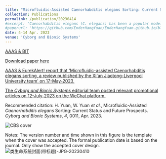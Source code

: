 ```yaml
---
title: "Microfluidic-Assisted Caenorhabditis elegans Sorting: Current Status and Future Prospects (Cover Paper)"
collection: Publications
permalink: /publication/20230414
#excerpt: 'Caenorhabditis elegans (C. elegans) has been a popular model organism for several decades since its first discovery of the huge research potential for modeling human diseases and genetics. Sorting is an important means of providing stage- or age-synchronized worm populations for many worm-based bioassays. However, conventional manual techniques for C. elegans sorting are tedious and inefficient, and commercial complex object parametric analyzer and sorter (COPAS) is too expensive and bulky for most laboratories. Recently, the development of lab-on-a-chip (microfluidics) technology has greatly facilitated C. elegans studies where large numbers of synchronized worm populations are required and advances of new designs, mechanisms, and automation algorithms. Most previous reviews have focused on the development of microfluidic devices but lacked the summaries and discussions of the biological research demands of C. elegans, and are hard to read for worm researchers. We aim to comprehensively review the up-to-date microfluidic-assisted C. elegans sorting developments from several angles to suit the different background researchers, i.e., biologists and engineers. First, we highlighted the microfluidic C. elegans sorting devices' advantages and limitations compared to the conventional commercialized worm sorting tools. Second, to benefit the engineers, we reviewed the current devices from the perspectives of active or passive sorting, sorting strategies, target populations, and sorting criteria. Third, to benefit the biologists, we reviewed the contributions of sorting to biological research. We expect, by providing this comprehensive review, that each researcher from this multidisciplinary community can effectively find the needed information and, in turn, facilitate future research.'
#paperurl: 'https://github.com/EnderHangYuan/EnderHangYuan.github.io/blob/master/_publications/2023-4-14-Microfluidic-Assisted%20Caenorhabdits%20elegans%20Sorting%20Current%20Status%20and%20Future%20Prospects.pdf'
date: 4-14 Apr. 2023
venue: 'Cyborg and Bionic Systems'
---
```


[AAAS & BIT](https://spj.science.org/doi/10.34133/cbsystems.0011)

[Download paper here](https://github.com/EnderHangYuan/EnderHangYuan.github.io/blob/master/_publications/2023-4-14-Microfluidic-Assisted%20Caenorhabdits%20elegans%20Sorting%20Current%20Status%20and%20Future%20Prospects.pdf)

[AAAS & EurekAlert! report that 'Microfluidic-assisted Caenorhabditis elegans sorting, a review published by the Xi'an Jiaotong-Liverpool University team' on 17-May-2023.](https://www.eurekalert.org/news-releases/989423)

[The _Cyborg and Bionic Systems_ editorial team posted relevant promotional articles on 12-July-2023 on the WeChat platform.](https://mp.weixin.qq.com/s/awUN0H9_5Mm4O1z_1zCOmQ)

Recommended citation: H. Yuan, W. Yuan _et al._, Microfluidic-Assisted _Caenorhabditis elegans_ Sorting: Current Status and Future Prospects. _Cyborg and Bionic Systems_, _4_, 0011, Apr. 2023.

![CBS cover](https://github.com/EnderHangYuan/EnderHangYuan.github.io/assets/98693538/2939bde2-d32a-458a-b24d-c7a7f104e9e6)

Notes: The version number and time shown in this figure is the template when the cover was accepted. The formal publication date is based on the journal. Only show the accepted cover design.
![类生命系统封面(带标题)-JPG-20230410](https://user-images.githubusercontent.com/98693538/231531889-f9840127-c550-4d8a-a540-4c254b345cc9.jpg)

